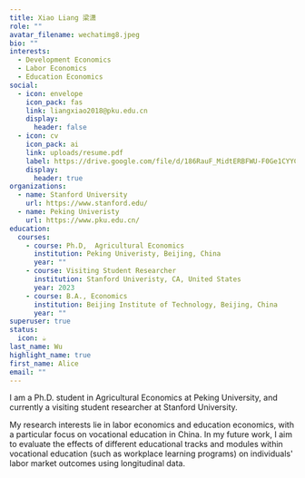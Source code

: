 ```yaml
---
title: Xiao Liang 梁潇
role: ""
avatar_filename: wechatimg8.jpeg
bio: ""
interests:
  - Development Economics
  - Labor Economics
  - Education Economics
social:
  - icon: envelope
    icon_pack: fas
    link: liangxiao2018@pku.edu.cn
    display:
      header: false
  - icon: cv
    icon_pack: ai
    link: uploads/resume.pdf
    label: https://drive.google.com/file/d/186RauF_MidtERBFWU-F0Ge1CYYC-j_KS/view?usp=share_link
    display:
      header: true
organizations:
  - name: Stanford University
    url: https://www.stanford.edu/
  - name: Peking Univeristy
    url: https://www.pku.edu.cn/
education:
  courses:
    - course: Ph.D,  Agricultural Economics
      institution: Peking Univeristy, Beijing, China
      year: ""
    - course: Visiting Student Researcher
      institution: Stanford Univeristy, CA, United States
      year: 2023
    - course: B.A., Economics
      institution: Beijing Institute of Technology, Beijing, China
      year: ""
superuser: true
status:
  icon: ☕️
last_name: Wu
highlight_name: true
first_name: Alice
email: ""
---
```

I am a Ph.D. student in Agricultural Economics at Peking University, and currently a visiting student researcher at Stanford University. 

My research interests lie in labor economics and education economics, with a particular focus on vocational education in China. In my future work, I aim to evaluate the effects of different educational tracks and modules within vocational education (such as workplace learning programs) on individuals' labor market outcomes using longitudinal data.
